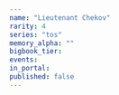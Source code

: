 ```yaml
---
name: "Lieutenant Chekov"
rarity: 4
series: "tos"
memory_alpha: ""
bigbook_tier:
events:
in_portal:
published: false
---
```

